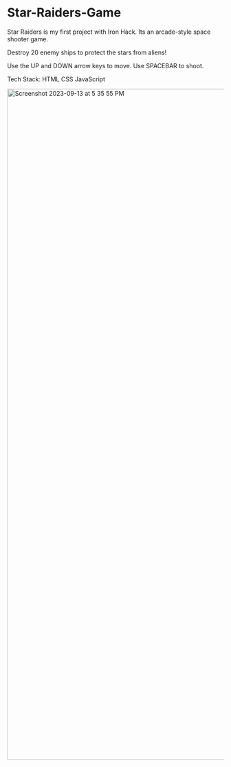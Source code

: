 # Star-Raiders-Game

Star Raiders is my first project with Iron Hack. Its an arcade-style space shooter game. 

Destroy 20 enemy ships to protect the stars from aliens!

Use the UP and DOWN arrow keys to move. Use SPACEBAR to shoot.

Tech Stack:
HTML
CSS
JavaScript

<img width="1558" alt="Screenshot 2023-09-13 at 5 35 55 PM" src="https://github.com/EvoAnt/Star-Raiders-Game/assets/128668863/a4d6eaeb-78da-4e3d-b4f1-f1c4574d1ad2">

